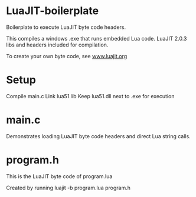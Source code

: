 LuaJIT-boilerplate
==================

Boilerplate to execute LuaJIT byte code headers.

This compiles a windows .exe that runs embedded Lua code.
LuaJIT 2.0.3 libs and headers included for compilation.

To create your own byte code, see www.luajit.org


Setup
==================
Compile main.c
Link lua51.lib
Keep lua51.dll next to .exe for execution

main.c
==================
Demonstrates loading LuaJIT byte code headers and direct Lua string calls.

program.h
==================
This is the LuaJIT byte code of program.lua

Created by running luajit -b program.lua program.h


